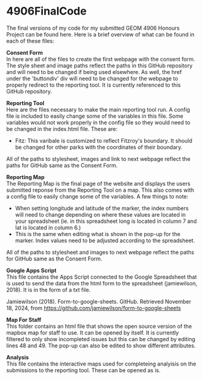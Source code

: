 # 4906FinalCode

The final versions of my code for my submitted GEOM 4906 Honours Project can be found here. Here is a brief overview of what can be found in each of these files:

<b>Consent Form</b>
<br>
In here are all of the files to create the first webpage with the consent form. The style sheet and image paths reflect the paths in this GitHub repository and will need to be changed if being used elsewhere. As well, the href under the 'buttondiv' div will need to be changed for the webpage to properly redirect to the reporting tool. It is currently referenced to this GitHub repository.

<b>Reporting Tool</b><n/>
<br>
Here are the files necessary to make the main reporting tool run. A config file is included to easily change some of the variables in this file. Some variables would not work properly in the config file so they would need to be changed in the index.html file. These are:
<ul>
  <li>Fitz: This varibale is customized to reflect Fitzroy's boundary. It should be changed for other parks with the coordinates of their boundary.</li>
</ul>

All of the paths to stylesheet, images and link to next webpage reflect the paths for GitHub same as the Consent Form.

<b>Reporting Map</b>
<br>
The Reporting Map is the final page of the website and displays the users submitted reponse from the Reporting Tool on a map. This also comes with a config file to easily change some of the variables. A few things to note:
<ul>
  <li>When setting longitude and latitude of the marker, the index numbers will need to change depending on where these values are located in your spreadsheet (ie. in this spreadsheet long is located in column 7 and lat is located in column 6.)</li>
  <li>This is the same when editing what is shown in the pop-up for the marker. Index values need to be adjusted according to the spreadsheet.</li>
</ul>

All of the paths to stylesheet and images to next webpage reflect the paths for GitHub same as the Consent Form.

<b>Google Apps Script</b>
<br>
This file contains the Apps Script connected to the Google Spreadsheet that is used to send the data from the html form to the spreadsheet (jamiewilson, 2018). It is in the form of a txt file. 

Jamiewilson (2018). Form-to-google-sheets. GitHub. Retrieved November 18, 2024, from 
https://github.com/jamiewilson/form-to-google-sheets

<b>Map For Staff</b>
<br>
This folder contains an html file that shows the open source version of the mapbox map for staff to use. It can be opened by itself. It is currently filtered to only show incompleted issues but this can be changed by editing lines 48 and 49. The pop-up can also be edited to show different attributes.

<b>Analysis</b>
<br>
This file contains the interactive maps used for completeing analyisis on the submissions to the reporting tool. These can be opened as is. 







